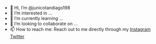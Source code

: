 - 👋 Hi, I’m @junicotandiago198
- 👀 I’m interested in ...
- 🌱 I’m currently learning ...
- 💞️ I’m looking to collaborate on ...
- 📫 How to reach me: Reach out to me directly through my <a href="#">Instagram</a> <a href="#">Twitter</a>
